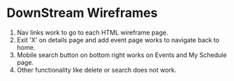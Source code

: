 # DownStream Wireframes

1. Nav links work to go to each HTML wireframe page.
2. Exit 'X' on details page and add event page works to navigate back to home.
3. Mobile search button on bottom right works on Events and My Schedule page.
4. Other functionality like delete or search does not work.